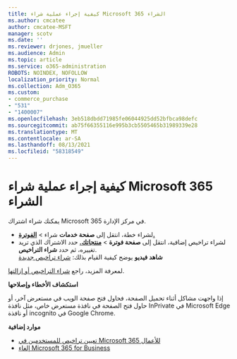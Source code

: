 ```yaml
---
title: كيفية إجراء عملية شراء Microsoft 365 الشراء
ms.author: cmcatee
author: cmcatee-MSFT
manager: scotv
ms.date: ''
ms.reviewer: drjones, jmueller
ms.audience: Admin
ms.topic: article
ms.service: o365-administration
ROBOTS: NOINDEX, NOFOLLOW
localization_priority: Normal
ms.collection: Adm_O365
ms.custom:
- commerce_purchase
- "531"
- "1400007"
ms.openlocfilehash: 3eb518dbdd71985fe06044925dd52bfbca98defc
ms.sourcegitcommit: ab75f66355116e995b3cb5505465b31989339e28
ms.translationtype: MT
ms.contentlocale: ar-SA
ms.lasthandoff: 08/13/2021
ms.locfileid: "58318549"
---
```

# <a name="how-to-make-a-microsoft-365-purchase"></a>كيفية إجراء عملية شراء Microsoft 365 الشراء

يمكنك شراء اشتراك Microsoft 365 في مركز الإدارة.
  
- لشراء خطة، انتقل إلى **صفحة خدمات** شراء \> **[الفوترة.](https://go.microsoft.com/fwlink/p/?linkid=868433)**
- لشراء تراخيص إضافية، انتقل إلى **صفحة فوترة** \> **[منتجاتك.](https://go.microsoft.com/fwlink/p/?linkid=842054)** حدد الاشتراك الذي تريد تغييره، ثم حدد **شراء التراخيص**.\
**شاهد فيديو** يوضح كيفية القيام بذلك: [شراء تراخيص جديدة](https://go.microsoft.com/fwlink/p/?linkid=2154857)
  
لمعرفة المزيد، راجع [شراء التراخيص أو إزالتها](https://docs.microsoft.com/microsoft-365/commerce/licenses/buy-licenses).

**استكشاف الأخطاء وإصلاحها**

إذا واجهت مشاكل أثناء تحميل الصفحة، فحاول فتح صفحة الويب في مستعرض آخر، أو حاول فتح الصفحة في نافذة مستعرض خاص، مثل نافذة InPrivate في Microsoft Edge أو نافذة incognito في Google Chrome.

**موارد إضافية**
  
- [تعيين تراخيص للمستخدمين في Microsoft 365 للأعمال](https://docs.microsoft.com/microsoft-365/admin/add-users/add-users)
- [إلغاء Microsoft 365 for Business](https://docs.microsoft.com/microsoft-365/commerce/subscriptions/cancel-your-subscription)